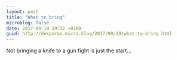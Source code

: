 ```yaml
---
layout: post
title: "What to bring"
microblog: false
date: 2017-09-19 19:32 +0300
guid: http://desparoz.micro.blog/2017/09/19/what-to-bring.html
---
```

Not bringing a knife to a gun fight is just the start…

<figure>
<img src="http://desparoz.me/uploads/2017/91a1d546f8.jpg" alt="" />
</figure>
